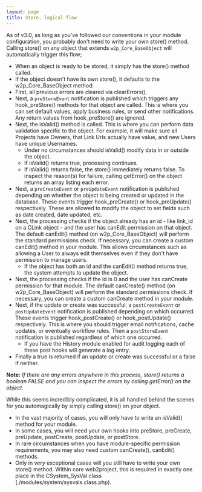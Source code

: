 ```yaml
---
layout: page
title: Store, logical flow
---
```


As of v3.0, as long as you've followed our conventions in your module configuration, you probably don't need to write your own store() method. Calling store() on any object that extends ``w2p_Core_BaseObject`` will automatically trigger this flow;

*  When an object is ready to be stored, it simply has the store() method called.
*  If the object doesn't have its own store(), it defaults to the w2p_Core_BaseObject method:
  * First, all previous errors are cleared via clearErrors().
  * Next, a ``preStoreEvent`` notification is published which triggers any hook_preStore() methods for that object are called. This is where you can set default values, apply business rules, or send other notifications. Any return values from hook_preStore() are ignored.
  * Next, the isValid() method is called. This is where you can perform data validation specific to the object. For example, it will make sure all Projects have Owners, that Link Urls actually have value, and new Users have unique Usernames.
    * Under no circumstances should isValid() modify data in or outside the object.
    * If isValid() returns true, processing continues.
    * If isValid() returns false, the store() immediately returns false. To inspect the reason(s) for failure, calling getError() on the object returns an array listing each error.
  * Next, a ``preCreateEvent`` or ``preUpdateEvent`` notification is published depending on whether the object is being created or updated in the database. These events trigger hook_preCreate() or hook_preUpdate() respectively. These are allowed to modify the object to set fields such as date created, date updated, etc.
  * Next, the processing checks if the object already has an id - like link_id on a CLink object - and the user has canEdit permission on that object. The default canEdit() method (on w2p_Core_BaseObject) will perform the standard permissions check. If necessary, you can create a custom canEdit() method in your module. This allows circumstances such as allowing a User to always edit themselves even if they don't have permission to manage users.
    * If the object has both an id and the canEdit() method returns true, the system attempts to update the object.
  * Next, the processing checks if the id is 0 and the user has canCreate permission for that module. The default canCreate() method (on w2p_Core_BaseObject) will perform the standard permissions check. If necessary, you can create a custom canCreate method in your module.
  * Next, if the update or create was successful, a ``postCreateEvent`` or ``postUpdateEvent`` notification is published depending on which occurred. These events trigger hook_postCreate() or hook_postUpdate() respectively. This is where you should trigger email notifications, cache updates, or eventually workflow rules. Then a ``postStoreEvent`` notification is published regardless of which one occurred.
    * If you have the History module enabled for audit logging each of these post hooks will generate a log entry.
  * Finally a true is returned if an update or create was successful or a false if neither.

**Note:** *If there are any errors anywhere in this process, store() returns a boolean FALSE and you can inspect the errors by calling getError() on the object.*

While this seems incredibly complicated, it is all handled behind the scenes for you automagically by simply calling store() on your object.

*  In the vast majority of cases, you will only have to write an isValid() method for your module.
*  In some cases, you will need your own hooks into preStore, preCreate, preUpdate, postCreate, postUpdate, or postStore.
*  In rare circumstances when you have module-specific permission requirements, you may also need custom canCreate(), canEdit() methods.
*  Only in *very* exceptional cases will you still have to write your own store() method. Within core web2project, this is required in exactly one place in the CSystem_SysVal class (./modules/system/sysvals.class.php).